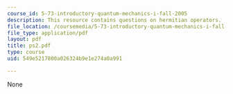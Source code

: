 ```yaml
---
course_id: 5-73-introductory-quantum-mechanics-i-fall-2005
description: This resource contains questions on hermitian operators.
file_location: /coursemedia/5-73-introductory-quantum-mechanics-i-fall-2005/549e5217800a026324b9e1e274a0a991_ps2.pdf
file_type: application/pdf
layout: pdf
title: ps2.pdf
type: course
uid: 549e5217800a026324b9e1e274a0a991

---
```

None